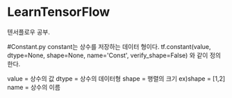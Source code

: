 # LearnTensorFlow
텐서플로우 공부.

#Constant.py
constant는 상수를 저장하는 데이터 형이다.
tf.constant(value, dtype=None, shape=None, name='Const', verify_shape=False)
와 같이 정의한다.

value = 상수의 값
dtype = 상수의 데이터형
shape = 행렬의 크기 ex)shape = [1,2]
name = 상수의 이름
